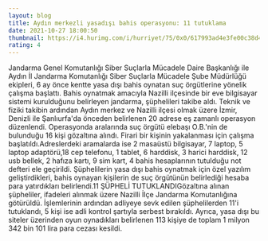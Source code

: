 ```yaml
--- 
layout: blog
title: Aydın merkezli yasadışı bahis operasyonu: 11 tutuklama
date: 2021-10-27 18:00:50
thumbnail: https://i4.hurimg.com/i/hurriyet/75/0x0/617993ad4e3fe00c38d4fbad.jpg
rating: 4
---
```

Jandarma Genel Komutanlığı Siber Suçlarla Mücadele Daire Başkanlığı ile Aydın İl Jandarma Komutanlığı Siber Suçlarla Mücadele Şube Müdürlüğü ekipleri, 6 ay önce kentte yasa dışı bahis oynatan suç örgütlerine yönelik çalışma başlattı. Bahis oynatmak amacıyla Nazilli ilçesinde bir eve bilgisayar sistemi kurulduğunu belirleyen jandarma, şüphelileri takibe aldı. Teknik ve fiziki takibin ardından Aydın merkez ve Nazilli ilçesi olmak üzere İzmir, Denizli ile Şanlıurfa'da önceden belirlenen 20 adrese eş zamanlı operasyon düzenlendi. Operasyonda aralarında suç örgütü elebaşı O.B.'nin de bulunduğu 16 kişi gözaltına alındı. Firari bir kişinin yakalanması için çalışma başlatıldı.Adreslerdeki aramalarda ise 2 masaüstü bilgisayar, 7 laptop, 5 laptop adaptörü,18 cep telefonu, 1 tablet, 6 harddisk, 3 harici harddisk, 12 usb bellek, 2 hafıza kartı, 9 sim kart, 4 bahis hesaplarının tutulduğu not defteri ele geçirildi. Şüphelilerin yasa dışı bahis oynatmak için özel yazılım geliştirdikleri, bahis oynayan kişilerin de suç örgütünün belirlediği hesaba para yatırdıkları belirlendi.11 ŞÜPHELİ TUTUKLANDIGözaltına alınan şüpheliler, ifadeleri alınmak üzere Nazilli İlçe Jandarma Komutanlığına götürüldü. İşlemlerinin ardından adliyeye sevk edilen şüphelilerden 11'i tutuklandı, 5 kişi ise adli kontrol şartıyla serbest bırakıldı. Ayrıca, yasa dışı bu siteler üzerinden oyun oynadıkları belirlenen 113 kişiye de toplam 1 milyon 342 bin 101 lira para cezası kesildi.